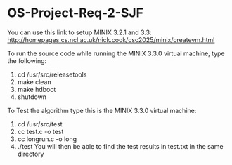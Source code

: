 # OS-Project-Req-2-SJF

You can use this link to setup MINIX 3.2.1 and 3.3: http://homepages.cs.ncl.ac.uk/nick.cook/csc2025/minix/createvm.html 

To run the source code while running the MINIX 3.3.0 virtual machine, type the following:
1. cd /usr/src/releasetools
2. make clean
3. make hdboot
4. shutdown

To Test the algorithm type this is the MINIX 3.3.0 virtual machine:
1. cd /usr/src/test
2. cc test.c -o test
3. cc longrun.c -o long
4. ./test
You will then be able to find the test results in test.txt in the same directory
